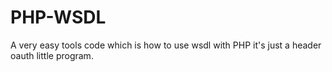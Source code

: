 # PHP-WSDL
A very easy tools code which is how to use wsdl with PHP
it's just a header oauth little program.

